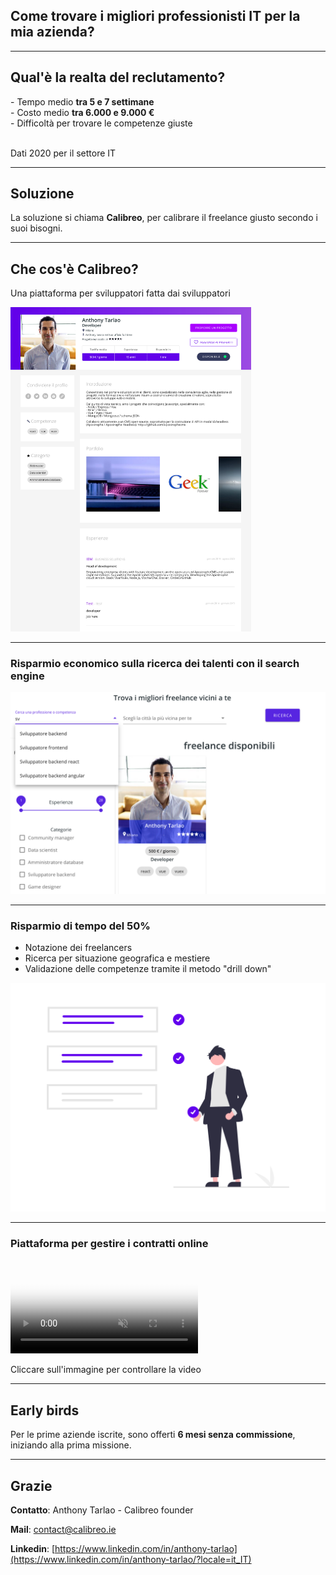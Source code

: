 <h2> Come trovare i migliori professionisti IT per la mia azienda? </h2>

---

<h2> Qual'è la realta del reclutamento? </h2>

<div>
<!-- .element: class="fragment" data-fragment-index="1" -->
- Tempo medio <b>tra 5 e 7 settimane</b>
</div>

<div>
<!-- .element: class="fragment" data-fragment-index="2" -->
- Costo medio <b>tra 6.000 e 9.000 €</b>
</div>

<div>
<!-- .element: class="fragment" data-fragment-index="3" -->
- Difficoltà per trovare le competenze giuste
</div>

<br>
<p class="small-text">
Dati 2020 per il settore IT
</p>

---

<h2> Soluzione </h2>

La soluzione si chiama <b>Calibreo</b>, per calibrare il freelance giusto secondo i suoi bisogni.

---

<h2> Che cos'è Calibreo? </h2>

Una piattaforma per sviluppatori fatta dai sviluppatori

<img src="assets/profile.png" alt="image" width="385"/>

---

<h3><b>Risparmio economico</b> sulla ricerca dei talenti con il search engine<br></h3>
<img src="assets/search.png" alt="image" width="700"/>

---

<h3><b>Risparmio di tempo</b> del 50%</h3>

- Notazione dei freelancers <!-- .element: class="fragment" data-fragment-index="1" -->
- Ricerca per situazione geografica e mestiere <!-- .element: class="fragment" data-fragment-index="2" -->
- Validazione delle competenze tramite il metodo "drill down" <!-- .element: class="fragment" data-fragment-index="3" -->

<img src="assets/check.png" alt="image" width="700"/>

---

<h3> Piattaforma per gestire i contratti online </h3>

<video id="process-video" controls controlslist="nodownload" disablePictureInPicture playsinline autoplay muted poster="assets/mission.png">
  <source type="video/mp4" src="assets/process.mp4">
</video>

<p class="small-text">
Cliccare sull'immagine per controllare la video
</p>

---

<h2> Early birds </h2>

<div>
Per le prime aziende iscrite, sono offerti <b>6 mesi senza commissione</b>, iniziando alla prima missione.
</div>

---

<h2> Grazie </h2>

<div style="text-align: left">
<b>Contatto</b>: Anthony Tarlao - Calibreo founder

<b>Mail</b>: contact@calibreo.ie

<b>Linkedin</b>: [https://www.linkedin.com/in/anthony-tarlao](https://www.linkedin.com/in/anthony-tarlao/?locale=it_IT)
</div>